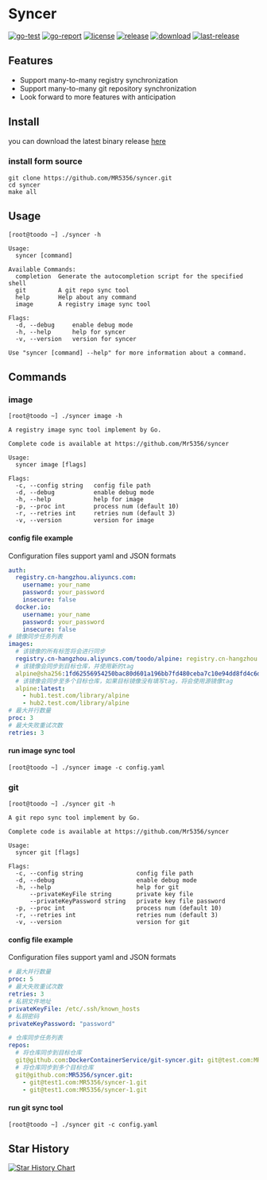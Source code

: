 # Syncer
[![go-test](https://github.com/MR5356/syncer/workflows/Go%20Test/badge.svg?branch=main)](https://github.com/MR5356/syncer/actions?query=branch%3Amain)
[![go-report](https://goreportcard.com/badge/github.com/MR5356/syncer)](https://goreportcard.com/report/github.com/MR5356/syncer)
[![license](https://img.shields.io/github/license/MR5356/syncer)](https://www.apache.org/licenses/LICENSE-2.0.html)
[![release](https://img.shields.io/github/v/release/MR5356/syncer)](https://github.com/MR5356/syncer/releases)
[![download](https://img.shields.io/github/downloads/MR5356/syncer/total.svg)](https://api.github.com/repos/MR5356/syncer/releases)
[![last-release](https://img.shields.io/github/release-date/MR5356/syncer)](https://github.com/MR5356/syncer/releases)

## Features
* Support many-to-many registry synchronization
* Support many-to-many git repository synchronization
* Look forward to more features with anticipation

## Install
you can download the latest binary release [here](https://github.com/MR5356/syncer/releases)

### install form source
```shell
git clone https://github.com/MR5356/syncer.git
cd syncer
make all
```

## Usage
```shell
[root@toodo ~] ./syncer -h

Usage:
  syncer [command]

Available Commands:
  completion  Generate the autocompletion script for the specified shell
  git         A git repo sync tool
  help        Help about any command
  image       A registry image sync tool

Flags:
  -d, --debug     enable debug mode
  -h, --help      help for syncer
  -v, --version   version for syncer

Use "syncer [command] --help" for more information about a command.

```

## Commands
### image
```shell
[root@toodo ~] ./syncer image -h

A registry image sync tool implement by Go.

Complete code is available at https://github.com/Mr5356/syncer

Usage:
  syncer image [flags]

Flags:
  -c, --config string   config file path
  -d, --debug           enable debug mode
  -h, --help            help for image
  -p, --proc int        process num (default 10)
  -r, --retries int     retries num (default 3)
  -v, --version         version for image
```
#### config file example
Configuration files support yaml and JSON formats
```yaml
auth:
  registry.cn-hangzhou.aliyuncs.com:
    username: your_name
    password: your_password
    insecure: false
  docker.io:
    username: your_name
    password: your_password
    insecure: false
# 镜像同步任务列表
images:
  # 该镜像的所有标签将会进行同步
  registry.cn-hangzhou.aliyuncs.com/toodo/alpine: registry.cn-hangzhou.aliyuncs.com/toodo/test
  # 该镜像会同步到目标仓库，并使用新的tag
  alpine@sha256:1fd62556954250bac80d601a196bb7fd480ceba7c10e94dd8fd4c6d1c08783d5: registry.cn-hangzhou.aliyuncs.com/toodo/test:alpine-latest
  # 该镜像会同步至多个目标仓库，如果目标镜像没有填写tag，将会使用源镜像tag
  alpine:latest:
    - hub1.test.com/library/alpine
    - hub2.test.com/library/alpine
# 最大并行数量
proc: 3
# 最大失败重试次数
retries: 3
```
#### run image sync tool
```shell
[root@toodo ~] ./syncer image -c config.yaml
```

### git
```shell
[root@toodo ~] ./syncer git -h

A git repo sync tool implement by Go.

Complete code is available at https://github.com/Mr5356/syncer

Usage:
  syncer git [flags]

Flags:
  -c, --config string               config file path
  -d, --debug                       enable debug mode
  -h, --help                        help for git
      --privateKeyFile string       private key file
      --privateKeyPassword string   private key file password
  -p, --proc int                    process num (default 10)
  -r, --retries int                 retries num (default 3)
  -v, --version                     version for git
```

#### config file example
Configuration files support yaml and JSON formats
```yaml
# 最大并行数量
proc: 5
# 最大失败重试次数
retries: 3
# 私钥文件地址
privateKeyFile: /etc/.ssh/known_hosts
# 私钥密码
privateKeyPassword: "password"

# 仓库同步任务列表
repos:
  # 将仓库同步到目标仓库
  git@github.com:DockerContainerService/git-syncer.git: git@test.com:MR5356/syncer-1.git
  # 将仓库同步到多个目标仓库
  git@github.com:MR5356/syncer.git: 
    - git@test1.com:MR5356/syncer-1.git
    - git@test1.com:MR5356/syncer-1.git
```

#### run git sync tool
```shell
[root@toodo ~] ./syncer git -c config.yaml
```
## Star History

[![Star History Chart](https://api.star-history.com/svg?repos=Mr5356/syncer&type=Date)](https://star-history.com/#Mr5356/syncer&Date)
